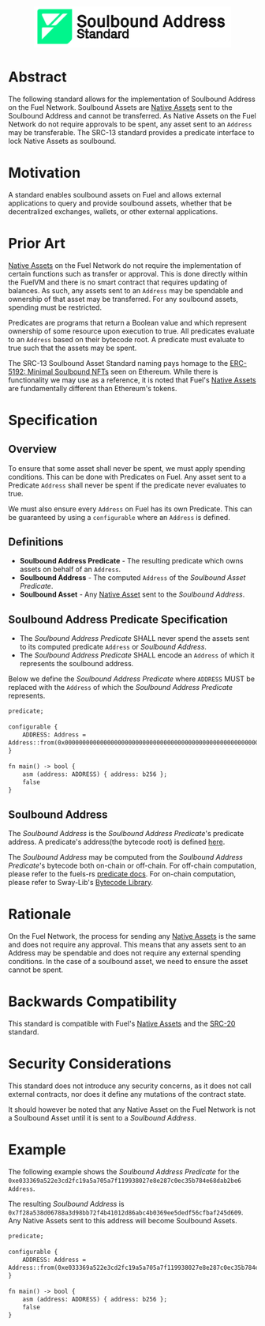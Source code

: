 <p align="center">
    <picture>
        <source media="(prefers-color-scheme: dark)" srcset=".docs/src-13-logo-dark-theme.png">
        <img alt="SRC-13 logo" width="400px" src=".docs/src-13-logo-light-theme.png">
    </picture>
</p>

# Abstract

The following standard allows for the implementation of Soulbound Address on the Fuel Network. Soulbound Assets are [Native Assets](https://docs.fuel.network/docs/sway/blockchain-development/native_assets) sent to the Soulbound Address and cannot be transferred. As Native Assets on the Fuel Network do not require approvals to be spent, any asset sent to an `Address` may be transferable. The SRC-13 standard provides a predicate interface to lock Native Assets as soulbound. 

# Motivation

A standard enables soulbound assets on Fuel and allows external applications to query and provide soulbound assets, whether that be decentralized exchanges, wallets, or other external applications. 

# Prior Art

[Native Assets](https://docs.fuel.network/docs/sway/blockchain-development/native_assets) on the Fuel Network do not require the implementation of certain functions such as transfer or approval. This is done directly within the FuelVM and there is no smart contract that requires updating of balances. As such, any assets sent to an `Address` may be spendable and ownership of that asset may be transferred. For any soulbound assets, spending must be restricted. 

Predicates are programs that return a Boolean value and which represent ownership of some resource upon execution to true. All predicates evaluate to an `Address` based on their bytecode root. A predicate must evaluate to true such that the assets may be spent.

The SRC-13 Soulbound Asset Standard naming pays homage to the [ERC-5192: Minimal Soulbound NFTs](https://eips.ethereum.org/EIPS/eip-5192) seen on Ethereum. While there is functionality we may use as a reference, it is noted that Fuel's [Native Assets](https://docs.fuel.network/docs/sway/blockchain-development/native_assets) are fundamentally different than Ethereum's tokens.

# Specification

## Overview

To ensure that some asset shall never be spent, we must apply spending conditions. This can be done with Predicates on Fuel. Any asset sent to a Predicate `Address` shall never be spent if the predicate never evaluates to true.

We must also ensure every `Address` on Fuel has its own Predicate. This can be guaranteed by using a `configurable` where an `Address` is defined.

## Definitions

- **Soulbound Address Predicate** - The resulting predicate which owns assets on behalf of an `Address`.
- **Soulbound Address** - The computed `Address` of the *Soulbound Asset Predicate*.
- **Soulbound Asset** - Any [Native Asset](https://docs.fuel.network/docs/sway/blockchain-development/native_assets) sent to the *Soulbound Address*.

## Soulbound Address Predicate Specification

- The *Soulbound Address Predicate* SHALL never spend the assets sent to its computed predicate `Address` or *Soulbound Address*.
- The *Soulbound Address Predicate* SHALL encode an `Address` of which it represents the soulbound address.

Below we define the *Soulbound Address Predicate* where `ADDRESS` MUST be replaced with the `Address` of which the *Soulbound Address Predicate* represents.

```sway
predicate;

configurable {
    ADDRESS: Address = Address::from(0x0000000000000000000000000000000000000000000000000000000000000000),
}

fn main() -> bool {
    asm (address: ADDRESS) { address: b256 };
    false
}
```

## Soulbound Address 

The *Soulbound Address* is the *Soulbound Address Predicate*'s predicate address. A predicate's address(the bytecode root) is defined [here](https://github.com/FuelLabs/fuel-specs/blob/master/src/identifiers/predicate-id.md). 

The *Soulbound Address* may be computed from the  *Soulbound Address Predicate*'s bytecode both on-chain or off-chain. For off-chain computation, please refer to the fuels-rs [predicate docs](https://docs.fuel.network/docs/fuels-rs/predicates/). For on-chain computation, please refer to Sway-Lib's [Bytecode Library](https://github.com/FuelLabs/sway-libs/tree/master/libs/bytecode).

# Rationale

On the Fuel Network, the process for sending any [Native Assets](https://docs.fuel.network/docs/sway/blockchain-development/native_assets) is the same and does not require any approval. This means that any assets sent to an Address may be spendable and does not require any external spending conditions. In the case of a soulbound asset, we need to ensure the asset cannot be spent.

# Backwards Compatibility

This standard is compatible with Fuel's [Native Assets](https://docs.fuel.network/docs/sway/blockchain-development/native_assets) and the [SRC-20](https://github.com/FuelLabs/sway-standards/tree/master/standards/src20-native-asset) standard.

# Security Considerations

This standard does not introduce any security concerns, as it does not call external contracts, nor does it define any mutations of the contract state.

It should however be noted that any Native Asset on the Fuel Network is not a Soulbound Asset until it is sent to a *Soulbound Address*.

# Example

The following example shows the *Soulbound Address Predicate* for the `0xe033369a522e3cd2fc19a5a705a7f119938027e8e287c0ec35b784e68dab2be6` `Address`. 

The resulting *Soulbound Address* is `0x7f28a538d06788a3d98bb72f4b41012d86abc4b0369ee5dedf56cfbaf245d609`. Any Native Assets sent to this address will become Soulbound Assets.

```sway 
predicate;

configurable {
    ADDRESS: Address = Address::from(0xe033369a522e3cd2fc19a5a705a7f119938027e8e287c0ec35b784e68dab2be6),
}

fn main() -> bool {
    asm (address: ADDRESS) { address: b256 };
    false
}
```
